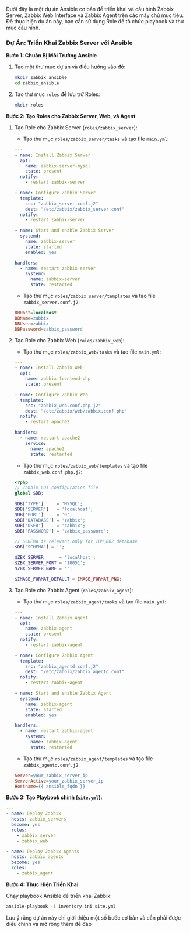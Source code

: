 Dưới đây là một dự án Ansible cơ bản để triển khai và cấu hình Zabbix Server, Zabbix Web Interface và Zabbix Agent trên các máy chủ mục tiêu. Để thực hiện dự án này, bạn cần sử dụng Role để tổ chức playbook và thư mục cấu hình.

### Dự Án: Triển Khai Zabbix Server với Ansible

**Bước 1: Chuẩn Bị Môi Trường Ansible**

1. Tạo một thư mục dự án và điều hướng vào đó:

    ```bash
    mkdir zabbix_ansible
    cd zabbix_ansible
    ```

2. Tạo thư mục `roles` để lưu trữ Roles:

    ```bash
    mkdir roles
    ```

**Bước 2: Tạo Roles cho Zabbix Server, Web, và Agent**

1. Tạo Role cho Zabbix Server (`roles/zabbix_server`):

    - Tạo thư mục `roles/zabbix_server/tasks` và tạo file `main.yml`:

    ```yaml
    ---
    - name: Install Zabbix Server
      apt:
        name: zabbix-server-mysql
        state: present
      notify:
        - restart zabbix-server

    - name: Configure Zabbix Server
      template:
        src: "zabbix_server.conf.j2"
        dest: "/etc/zabbix/zabbix_server.conf"
      notify:
        - restart zabbix-server

    - name: Start and enable Zabbix Server
      systemd:
        name: zabbix-server
        state: started
        enabled: yes

    handlers:
      - name: restart zabbix-server
        systemd:
          name: zabbix-server
          state: restarted
    ```

    - Tạo thư mục `roles/zabbix_server/templates` và tạo file `zabbix_server.conf.j2`:

    ```ini
    DBHost=localhost
    DBName=zabbix
    DBUser=zabbix
    DBPassword=zabbix_password
    ```

2. Tạo Role cho Zabbix Web (`roles/zabbix_web`):

    - Tạo thư mục `roles/zabbix_web/tasks` và tạo file `main.yml`:

    ```yaml
    ---
    - name: Install Zabbix Web
      apt:
        name: zabbix-frontend-php
        state: present

    - name: Configure Zabbix Web
      template:
        src: "zabbix_web.conf.php.j2"
        dest: "/etc/zabbix/web/zabbix.conf.php"
      notify:
        - restart apache2

    handlers:
      - name: restart apache2
        service:
          name: apache2
          state: restarted
    ```

    - Tạo thư mục `roles/zabbix_web/templates` và tạo file `zabbix_web.conf.php.j2`:

    ```php
    <?php
    // Zabbix GUI configuration file
    global $DB;

    $DB['TYPE']     = 'MYSQL';
    $DB['SERVER']   = 'localhost';
    $DB['PORT']     = '0';
    $DB['DATABASE'] = 'zabbix';
    $DB['USER']     = 'zabbix';
    $DB['PASSWORD'] = 'zabbix_password';

    // SCHEMA is relevant only for IBM_DB2 database
    $DB['SCHEMA'] = '';

    $ZBX_SERVER      = 'localhost';
    $ZBX_SERVER_PORT = '10051';
    $ZBX_SERVER_NAME = '';

    $IMAGE_FORMAT_DEFAULT = IMAGE_FORMAT_PNG;
    ```

3. Tạo Role cho Zabbix Agent (`roles/zabbix_agent`):

    - Tạo thư mục `roles/zabbix_agent/tasks` và tạo file `main.yml`:

    ```yaml
    ---
    - name: Install Zabbix Agent
      apt:
        name: zabbix-agent
        state: present
      notify:
        - restart zabbix-agent

    - name: Configure Zabbix Agent
      template:
        src: "zabbix_agentd.conf.j2"
        dest: "/etc/zabbix/zabbix_agentd.conf"
      notify:
        - restart zabbix-agent

    - name: Start and enable Zabbix Agent
      systemd:
        name: zabbix-agent
        state: started
        enabled: yes

    handlers:
      - name: restart zabbix-agent
        systemd:
          name: zabbix-agent
          state: restarted
    ```

    - Tạo thư mục `roles/zabbix_agent/templates` và tạo file `zabbix_agentd.conf.j2`:

    ```ini
    Server=your_zabbix_server_ip
    ServerActive=your_zabbix_server_ip
    Hostname={{ ansible_fqdn }}
    ```

**Bước 3: Tạo Playbook chính (`site.yml`):**

```yaml
---
- name: Deploy Zabbix
  hosts: zabbix_servers
  become: yes
  roles:
    - zabbix_server
    - zabbix_web

- name: Deploy Zabbix Agents
  hosts: zabbix_agents
  become: yes
  roles:
    - zabbix_agent
```

**Bước 4: Thực Hiện Triển Khai**

Chạy playbook Ansible để triển khai Zabbix:

```bash
ansible-playbook -i inventory.ini site.yml
```

Lưu ý rằng dự án này chỉ giới thiệu một số bước cơ bản và cần phải được điều chỉnh và mở rộng thêm để đáp 